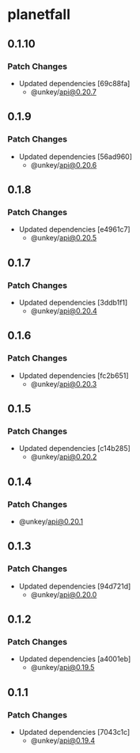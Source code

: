 # planetfall

## 0.1.10

### Patch Changes

- Updated dependencies [69c88fa]
  - @unkey/api@0.20.7

## 0.1.9

### Patch Changes

- Updated dependencies [56ad960]
  - @unkey/api@0.20.6

## 0.1.8

### Patch Changes

- Updated dependencies [e4961c7]
  - @unkey/api@0.20.5

## 0.1.7

### Patch Changes

- Updated dependencies [3ddb1f1]
  - @unkey/api@0.20.4

## 0.1.6

### Patch Changes

- Updated dependencies [fc2b651]
  - @unkey/api@0.20.3

## 0.1.5

### Patch Changes

- Updated dependencies [c14b285]
  - @unkey/api@0.20.2

## 0.1.4

### Patch Changes

- @unkey/api@0.20.1

## 0.1.3

### Patch Changes

- Updated dependencies [94d721d]
  - @unkey/api@0.20.0

## 0.1.2

### Patch Changes

- Updated dependencies [a4001eb]
  - @unkey/api@0.19.5

## 0.1.1

### Patch Changes

- Updated dependencies [7043c1c]
  - @unkey/api@0.19.4
